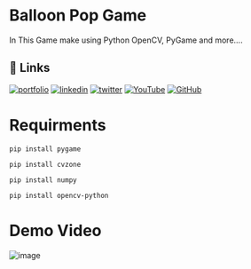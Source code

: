 # Balloon Pop Game
In This Game make using Python OpenCV, PyGame and more....

## 🔗 Links

[![portfolio](https://img.shields.io/badge/my_portfolio-1dcf57?style=for-the-badge&logo=ko-fi&logoColor=white)](https://amritgiri01.com.np/)
[![linkedin](https://img.shields.io/badge/linkedin-0A66C2?style=for-the-badge&logo=linkedin&logoColor=white)](https://www.linkedin.com/in/amrit-giri-6a2500198/)
[![twitter](https://img.shields.io/badge/twitter-1DA1F2?style=for-the-badge&logo=twitter&logoColor=white)](https://twitter.com/AmritGi56713133)
[![YouTube](https://img.shields.io/badge/youtube-ffffff?style=for-the-badge&logo=youtube&logoColor=red)](https://m.youtube.com/channel/UCVme0WEkXsjIUJXMQPx_iHA?sub_confirmation=1)
[![GitHub](https://img.shields.io/badge/github-ffffff?style=for-the-badge&logo=github&logoColor=black)](https://github.com/Amrit-Giri/)

# Requirments
`pip install pygame`

`pip install cvzone`

`pip install numpy`

`pip install opencv-python`

# Demo Video
![image](https://github.com/Amrit-Giri/BalloonPopGame/blob/main/Images/Balloon%20Pop.gif?raw=true)
